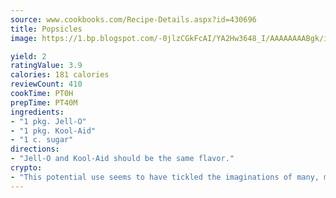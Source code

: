 ```yaml
---
source: www.cookbooks.com/Recipe-Details.aspx?id=430696
title: Popsicles
image: https://1.bp.blogspot.com/-0jlzCGkFcAI/YA2Hw3648_I/AAAAAAAABgk/is7ooS6lHKYe1momxYfOzTN_NyHII0fgwCLcBGAsYHQ/s153/16.png

yield: 2
ratingValue: 3.9
calories: 181 calories
reviewCount: 410
cookTime: PT0H
prepTime: PT40M
ingredients:
- "1 pkg. Jell-O"
- "1 pkg. Kool-Aid"
- "1 c. sugar"
directions:
- "Jell-O and Kool-Aid should be the same flavor."
crypto:
- "This potential use seems to have tickled the imaginations of many, many bitcoin fanciers."
---
```

